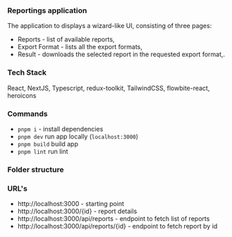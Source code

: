### Reportings application

The application to displays a wizard-like UI, consisting of three pages:

- Reports - list of available reports,
- Export Format - lists all the export formats,
- Result - downloads the selected report in the requested export format,.

### Tech Stack

React, NextJS, Typescript, redux-toolkit, TailwindCSS, flowbite-react, heroicons

### Commands

- `pnpm i` - install dependencies
- `pnpm dev` run app locally (`localhost:3000`)
- `pnpm build` build app
- `pnpm lint` run lint

### Folder structure

### URL's

- http://localhost:3000 - starting point
- http://localhost:3000/{id} - report details
- http://localhost:3000/api/reports - endpoint to fetch list of reports
- http://localhost:3000/api/reports/{id} - endpoint to fetch report by id
